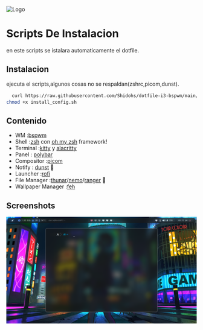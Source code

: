 
![Logo]([https://dev-to-uploads.s3.amazonaws.com/uploads/articles/th5xamgrr6se0x5ro4g6.png](https://www.bing.com/images/search?view=detailV2&ccid=VxYsytmY&id=C724FD62BA1D2EA3DEC7890D19806B57B0E69E88&thid=OIP.VxYsytmYDaU7GnoUPcMPhgAAAA&mediaurl=https%3A%2F%2Fgitlab.manjaro.org%2Fuploads%2F-%2Fsystem%2Fgroup%2Favatar%2F99%2Fbspwm.png&cdnurl=https%3A%2F%2Fth.bing.com%2Fth%2Fid%2FR.57162ccad9980da53b1a7a143dc30f86%3Frik%3DiJ7msFdrgBkNiQ%26pid%3DImgRaw%26r%3D0&exph=284&expw=284&q=bspwm+image+icon&simid=608023535619092688&ck=F3225A32A89AAAE3CD6476F1DAA4CEBF&selectedIndex=8&itb=1&ajaxhist=0&ajaxserp=0))


# Scripts De Instalacion

en este scripts se istalara automaticamente el dotfile.

## Instalacion

ejecuta el scripts,algunos cosas no se respaldan(zshrc,picom,dunst).

```bash
  curl https://raw.githubusercontent.com/Shidohs/dotfile-i3-bspwm/main/install_config.sh > install_config.sh
chmod +x install_config.sh

```
    
## Contenido

- WM                    :[bspwm](https://github.com/baskerville/bspwm)
- Shell                 :[zsh](https://wiki.archlinux.org/index.php/zsh) con [oh my zsh](https://github.com/ohmyzsh/ohmyzsh) framework!
- Terminal              :[kitty](https://github.com/kovidgoyal/kitty) y [alacritty](https://github.com/alacritty/alacritty)
- Panel                 : [polybar](https://github.com/polybar/polybar)
- Compositor            :[picom](https://github.com/FT-Labs/picom)
- Notify                : [dunst](https://wiki.archlinux.org/index.php/Dunst) 🔔
- Launcher              :[rofi](https://github.com/davatorium/rofi)
- File Manager          :[thunar](https://wiki.archlinux.org/index.php/Thunar)/[nemo](https://github.com/linuxmint/nemo)/[ranger](https://github.com/ranger/ranger) 📂 
- Wallpaper Manager     :[feh](https://feh.finalrewind.org/)


## Screenshots

![Preview](screenshot/bspwm.png)

